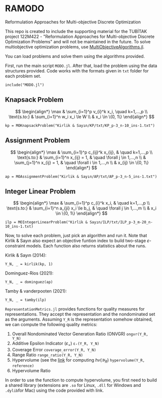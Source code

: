 # RAMODO
Reformulation Approaches for Multi-objective Discrete Optimization

This repo is created to include the supporting material for the TUBİTAK project 122M422 - "Reformulation Approaches for Multi-objective Discrete Optimization Problems" and will not be maintained in the future. To solve multiobjective optimization problems, use [MultiObjectiveAlgorithms.jl](https://github.com/jump-dev/MultiObjectiveAlgorithms.jl).

You can load problems and solve them using the algorithms provided.

First, run the main script `MODO.jl`. After that, load the problem using the data structures provided. Code works with the formats given in `txt` folder for each problem set.

```
include("MODO.jl")
```

## Knapsack Problem
$$
\begin{align*}
\max & \sum_{i=1}^p v_{i}^k x_i, \quad k=1,...,p \\
\text{s.to:} & \sum_{i=1}^n w_i x_i \le W \\
& x_i \in \{0, 1\}
\end{align*}
$$

```
kp = MOKnapsackProblem("Kirlik & Sayın/KP/txt/KP_p-3_n-10_ins-1.txt")
```

## Assignment Problem
$$
\begin{align*}
\max & \sum_{i=1}^p c_{ij}^k x_{ij}, & \quad k=1,...,p \\
\text{s.to:} & \sum_{i=1}^n x_{ij} = 1, & \quad \forall j \in 1,...,n \\
& \sum_{j=1}^n x_{ij} = 1, & \quad \forall i \in 1,...,n \\
& x_{ij} \in \{0, 1\}
\end{align*}
$$

```
ap = MOAssignmentProblem("Kirlik & Sayın/AP/txt/AP_p-3_n-5_ins-1.txt")
```

## Integer Linear Problem
$$
\begin{align*}
\max & \sum_{i=1}^p c_{i}^k x_i, & \quad k=1,...,p \\
\text{s.to:} & \sum_{i=1}^n a_{ji} x_i \le b_j, & \quad \forall j \in 1,...,m \\
& x_i \in \{0, 1\}
\end{align*}
$$

```
ilp = MOIntegerLinearProblem("Kirlik & Sayın/ILP/txt/ILP_p-3_m-20_n-10_ins-1.txt)
```

Now, to solve each problem, just pick an algorithm and run it. Note that Kirlik & Sayın also expect an objective funtion index to build two-stage $\varepsilon$-constraint models. Each function also returns statistics about the runs.

Kirlik & Sayın (2014):
```
Y_N, _ = kirlik(kp, 1)
```

Dominguez-Rios (2021):
```
Y_N, _ = dominguez(ap)
```

Tamby & vanderpooten (2021):
```
Y_N, _ = tamby(ilp)
```

`RepresentationMetrics.jl` provides functions for quality measures for representations. They accept the representation and the nondominated set as the arguments. Assuming `Y_R` is the representation somehow obtained, we can compute the following quality metrics:

1. Overall Nondominated Vector Generation Ratio (ONVGR) `ongvr(Y_R, Y_N)`
2. Additive Epsilon Indicator ($\varepsilon_+$) `ε₊(Y_R, Y_N)`
3. Coverage Error `coverage_error(Y_R, Y_N)`
4. Range Ratio `range_ratio(Y_R, Y_N)`
5. Hypervolume (see the [link](https://lopez-ibanez.eu/hypervolume) for computing $hv(\mathcal{Y}_R)$
`hypervolume(Y_R, reference)`
6. Hypervolume Ratio

In order to use the function to compute hypervolume, you first need to build a shared library (extensions are `.so` for Linux, `.dll` for Windows and `.dylib`for Mac) using the code provided with link.
